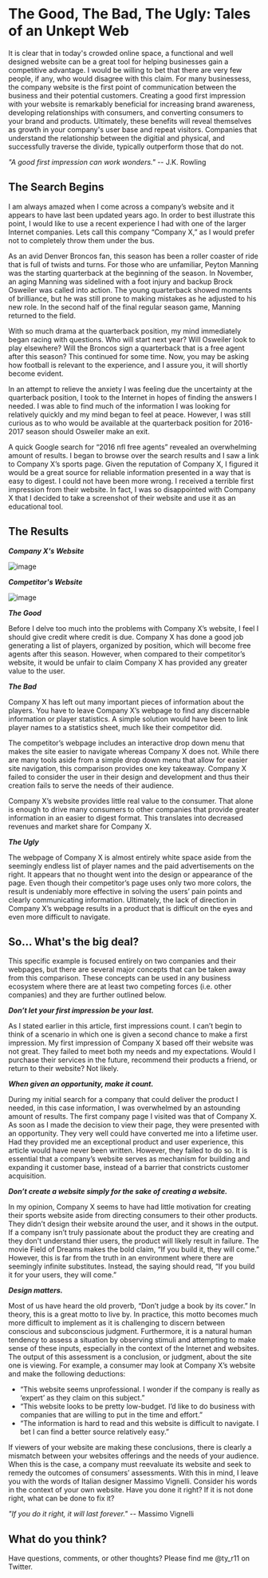 # The Good, The Bad, The Ugly: Tales of an Unkept Web
It is clear that in today's crowded online space, a functional and well designed website can be a great tool for helping businesses gain a competitive advantage.  I would be willing to bet that there are very few people, if any, who would disagree with this claim.  For many businessess, the company website is the first point of communication between the business and their potential customers.   Creating a good first impression with your website is remarkably beneficial for increasing brand awareness, developing relationships with consumers, and converting consumers to your brand and products.  Ultimately, these benefits will reveal themselves as growth in your company's user base and repeat visitors.  Companies that understand the relationship between the digitial and physical, and successfully traverse the divide, typically outperform those that do not. 

*"A good first impression can work wonders."* -- J.K. Rowling

## The Search Begins

I am always amazed when I come across a company’s website and it appears to have last been updated years ago.  In order to best illustrate this point, I would like to use a recent experience I had with one of the larger Internet companies.  Lets call this company “Company X,” as I would prefer not to completely throw them under the bus.

As an avid Denver Broncos fan, this season has been a roller coaster of ride that is full of twists and turns.  For those who are unfamiliar, Peyton Manning was the starting quarterback at the beginning of the season.  In November, an aging Manning was sidelined with a foot injury and backup Brock Osweiler was called into action.  The young quarterback showed moments of brilliance, but he was still prone to making mistakes as he adjusted to his new role.  In the second half of the final regular season game, Manning returned to the field.  

With so much drama at the quarterback position, my mind immediately began racing with questions.  Who will start next year?  Will Osweiler look to play elsewhere?  Will the Broncos sign a quarterback that is a free agent after this season?   This continued for some time.   Now, you may be asking how football is relevant to the experience, and I assure you, it will shortly become evident. 

In an attempt to relieve the anxiety I was feeling due the uncertainty at the quarterback position, I took to the Internet in hopes of finding the answers I needed.  I was able to find much of the information I was looking for relatively quickly and my mind began to feel at peace.  However, I was still curious as to who would be available at the quarterback position for 2016-2017 season should Osweiler make an exit.  

A quick Google search for “2016 nfl free agents” revealed an overwhelming amount of results.  I began to browse over the search results and I saw a link to Company X’s sports page.  Given the reputation of Company X, I figured it would be a great source for reliable information presented in a way that is easy to digest.  I could not have been more wrong.  I received a terrible first impression from their website.  In fact, I was so disappointed with Company X that I decided to take a screenshot of their website and use it as an educational tool. 

## The Results

***Company X's Website*** 

![image](https://cloud.githubusercontent.com/assets/15149254/12799472/39675f80-ca8c-11e5-88c8-2d59a297f590.png)

***Competitor's Website***

![image](https://cloud.githubusercontent.com/assets/15149254/12799481/41dc53a0-ca8c-11e5-8390-8459fcf248d3.png)

***The Good***

Before I delve too much into the problems with Company X’s website, I feel I should give credit where credit is due.  Company X has done a good job generating a list of players, organized by position, which will become free agents after this season.  However, when compared to their competitor’s website, it would be unfair to claim Company X has provided any greater value to the user.       

***The Bad***

Company X has left out many important pieces of information about the players.  You have to leave Company X’s webpage to find any discernable information or player statistics.  A simple solution would have been to link player names to a statistics sheet, much like their competitor did.  

The competitor’s webpage includes an interactive drop down menu that makes the site easier to navigate whereas Company X does not.  While there are many tools aside from a simple drop down menu that allow for easier site navigation, this comparison provides one key takeaway.  Company X failed to consider the user in their design and development and thus their creation fails to serve the needs of their audience.

Company X’s website provides little real value to the consumer.  That alone is enough to drive many consumers to other companies that provide greater information in an easier to digest format.  This translates into decreased revenues and market share for Company X.      

***The Ugly***

The webpage of Company X is almost entirely white space aside from the seemingly endless list of player names and the paid advertisements on the right.  It appears that no thought went into the design or appearance of the page.  Even though their competitor’s page uses only two more colors, the result is undeniably more effective in solving the users’ pain points and clearly communicating information.  Ultimately, the lack of direction in Company X’s webpage results in a product that is difficult on the eyes and even more difficult to navigate.  

## So... What's the big deal?

This specific example is focused entirely on two companies and their webpages, but there are several major concepts that can be taken away from this comparison.  These concepts can be used in any business ecosystem where there are at least two competing forces (i.e. other companies) and they are further outlined below. 

***Don’t let your first impression be your last.***

As I stated earlier in this article, first impressions count.  I can’t begin to think of a scenario in which one is given a second chance to make a first impression.  My first impression of Company X based off their website was not great.  They failed to meet both my needs and my expectations.  Would I purchase their services in the future, recommend their products a friend, or return to their website?  Not likely.  

***When given an opportunity, make it count.***

During my initial search for a company that could deliver the product I needed, in this case information, I was overwhelmed by an astounding amount of results.  The first company page I visited was that of Company X.  As soon as I made the decision to view their page, they were presented with an opportunity.  They very well could have converted me into a lifetime user.  Had they provided me an exceptional product and user experience, this article would have never been written.  However, they failed to do so.  It is essential that a company’s website serves as mechanism for building and expanding it customer base, instead of a barrier that constricts customer acquisition.   

***Don’t create a website simply for the sake of creating a website.***      

In my opinion, Company X seems to have had little motivation for creating their sports website aside from directing consumers to their other products.  They didn’t design their website around the user, and it shows in the output.  If a company isn’t truly passionate about the product they are creating and they don't understand thier users, the product will likely result in failure.  The movie Field of Dreams makes the bold claim, “If you build it, they will come.”  However, this is far from the truth in an environment where there are seemingly infinite substitutes.  Instead, the saying should read, “If you build it for your users, they will come.”    

***Design matters.***  

Most of us have heard the old proverb, “Don’t judge a book by its cover.”  In theory, this is a great motto to live by.  In practice, this motto becomes much more difficult to implement as it is challenging to discern between conscious and subconscious judgment.  Furthermore, it is a natural human tendency to assess a situation by observing stimuli and attempting to make sense of these inputs, especially in the context of the Internet and websites.  The output of this assessment is a conclusion, or judgment, about the site one is viewing.   For example, a consumer may look at Company X’s website and make the following deductions:
*	“This website seems unprofessional.  I wonder if the company is really as ‘expert’ as they claim on this subject.”
*	“This website looks to be pretty low-budget.  I’d like to do business with companies that are willing to put in the time and effort.”
*	“The information is hard to read and this website is difficult to navigate.  I bet I can find a better source relatively easy.”
	
If viewers of your website are making these conclusions, there is clearly a mismatch between your websites offerings and the needs of your audience.  When this is the case, a company must reevaluate its website and seek to remedy the outcomes of consumers’ assessments.  With this in mind, I leave you with the words of Italian designer Massimo Vignelli.  Consider his words in the context of your own website.  Have you done it right?  If it is not done right, what can be done to fix it?

*"If you do it right, it will last forever."* -- Massimo Vignelli

## What do you think?

Have questions, comments, or other thoughts?  Please find me @ty_r11 on Twitter. 

